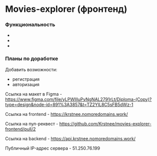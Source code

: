 # Movies-explorer (фронтенд)


  
### Функциональность

* 
* 
* 

### Планы по доработке

Добавить возможности:
* регистрация
* авторизация 

Ссылка на макет в Figma - https://www.figma.com/file/yLPWlIIuPyNgNAL2791rLt/Diploma-(Copy)?type=design&node-id=891%3A3857&t=TZ2YIL8C5sFB5dWz-1

Ссылка на frontend -  https://krstnee.nomoredomains.work/

Ссылка на пул-реквест - https://github.com/Krstnee/movies-explorer-frontend/pull/2

Ссылка на backend - https://api.krstnee.nomoredomains.work/

Публичный IP-адрес сервера - 51.250.76.199

